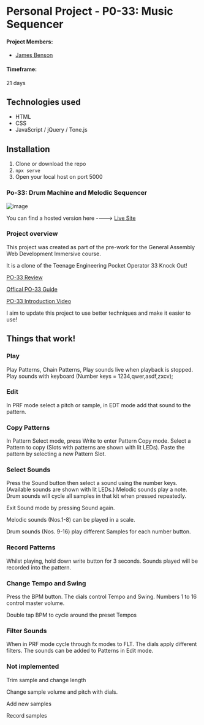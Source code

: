 # Personal Project - P0-33: Music Sequencer

#### Project Members:
- [James Benson](https://github.com/jjbenson85)

#### Timeframe:
21 days

## Technologies used
* HTML
* CSS
* JavaScript / jQuery / Tone.js

## Installation
1. Clone or download the repo
1. ```npx serve```
1. Open your local host on port 5000

### Po-33: Drum Machine and Melodic Sequencer
![image](https://user-images.githubusercontent.com/34242042/64187853-3b1aa280-ce69-11e9-8d52-31c8f9daf53a.png)

You can find a hosted version here ----> [Live Site](http://jjbenson.co.uk/po-33/)


### Project overview

This project was created as part of the pre-work for the General Assembly Web Development Immersive course.

It is a clone of the Teenage Engineering Pocket Operator 33 Knock Out!

[PO-33 Review](https://www.soundonsound.com/reviews/teenage-engineering-po-33-ko-po-35-speak)

[Offical PO-33 Guide](https://teenage.engineering/guides/po-33/en)

[PO-33 Introduction Video](https://www.youtube.com/watch?v=T1841FR_eE8&vl=en)

I aim to update this project to use better techniques and make it easier to use!

## Things that work!

### Play
Play Patterns, Chain Patterns, Play sounds live when playback is stopped. Play sounds with keyboard (Number keys = 1234,qwer,asdf,zxcv);

### Edit
In PRF mode select a pitch or sample, in EDT mode add that sound to the pattern.

### Copy Patterns
In Pattern Select mode, press Write to enter Pattern Copy mode. Select a Pattern to copy (Slots with patterns are shown with lit LEDs). Paste the pattern by selecting a new Pattern Slot.

### Select Sounds
Press the Sound button then select a sound using the number keys. (Available sounds are shown with lit LEDs.) Melodic sounds play a note. Drum sounds will cycle all samples in that kit when pressed repeatedly.

Exit Sound mode by pressing Sound again.

Melodic sounds (Nos.1-8) can be played in a scale.

Drum sounds (Nos. 9-16) play different Samples for each number button.


### Record Patterns
Whilst playing, hold down write button for 3 seconds. Sounds played will be recorded into the pattern.

### Change Tempo and Swing
Press the BPM button. The dials control Tempo and Swing.
Numbers 1 to 16 control master volume.

Double tap BPM to cycle around the preset Tempos

### Filter Sounds
When in PRF mode cycle through fx modes to FLT. The dials apply different filters. The sounds can be added to Patterns in Edit mode.


### Not implemented

Trim sample and change length

Change sample volume and pitch with dials.

Add new samples

Record samples

